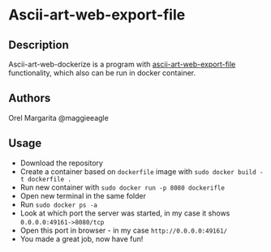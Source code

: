# Ascii-art-web-export-file

## Description

Ascii-art-web-dockerize is a program with [ascii-art-web-export-file](https://01.kood.tech/git/maggieeagle/ascii-art-export-file) functionality, which also can be run in docker container.

## Authors

Orel Margarita @maggieeagle

## Usage

 - Download the repository
 - Create a container based on `dockerfile` image with `sudo docker build -t dockerfile .`
 - Run new container with `sudo docker run -p 8080 dockerifle`
 - Open new terminal in the same folder
 - Run `sudo docker ps -a`
 - Look at which port the server was started, in my case it shows `0.0.0.0:49161->8080/tcp`
 - Open this port in browser - in my case `http://0.0.0.0:49161/`
 - You made a great job, now have fun!

